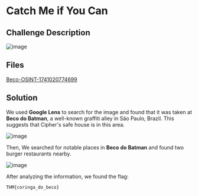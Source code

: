 # Catch Me if You Can

## Challenge Description
![image](https://github.com/user-attachments/assets/96ea485e-595b-431f-b0ec-0b877e2efb5e)

## Files
[Beco-OSINT-1741020774699](https://github.com/user-attachments/assets/3db6039e-b66a-47f2-acee-e8265995eb32)

## Solution
We used **Google Lens** to search for the image and found that it was taken at **Beco do Batman**, a well-known graffiti alley in São Paulo, Brazil. This suggests that Cipher's safe house is in this area.

![image](https://github.com/user-attachments/assets/59b499c3-f08f-48e7-a894-c07378fd2bcb)

Then, We searched for notable places in **Beco do Batman** and found two burger restaurants nearby. 

![image](https://github.com/user-attachments/assets/44c39073-d67e-4bab-9a72-0c5f54971d82)

After analyzing the information, we found the flag:

```
THM{coringa_do_beco}
```



